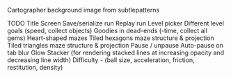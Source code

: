Cartographer background image from subtlepatterns

TODO
  Title Screen
  Save/serialize run
  Replay run
  Level picker
  Different level goals (speed, collect objects)
  Goodies in dead-ends (-time, collect all gems)
  Heart-shaped mazes
  Tiled hexagons maze structure & projection
  Tiled triangles maze structure & projection
  Pause / unpause
  Auto-pause on tab blur
  Glow Stacker (for rendering stacked lines at increasing opacity and decreasing line width)
  Difficulty - (ball size, acceleration, friction, restitution, density)